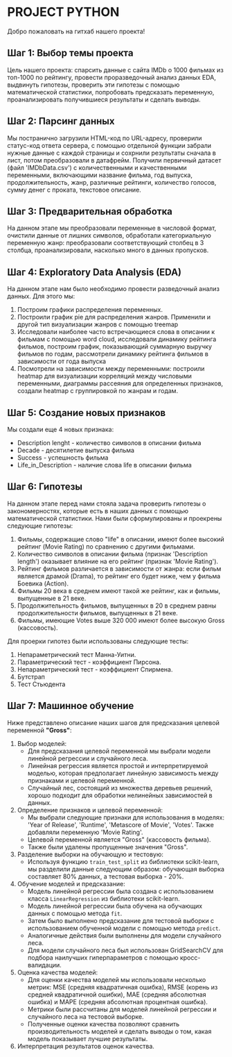 # PROJECT PYTHON
Добро пожаловать на гитхаб нашего проекта!
## Шаг 1: Выбор темы проекта
Цель нашего проекта:
спарсить данные с сайта IMDb о 1000 фильмах из топ-1000 по рейтингу, провести проразведочный анализ данных EDA, выдвинуть гипотезы, проверить эти гипотезы с помощью математической статистики, попробовать предсказать переменную, проанализировать получившиеся результаты и сделать выводы.
## Шаг 2: Парсинг данных
Мы постранично загрузили HTML-код по URL-адресу, проверили статус-код ответа сервера, с помощью отдельной функции забрали нужные данные с каждой страницы и сохрнили результаты сначала в лист, потом преобразовали в датафрейм. Получили первичный датасет (файл 'IMDbData.csv') с количественными и качественными переменными, включающими название фильма, год выпуска, продолжительность, жанр, различные рейтинги, количество голосов, сумму денег с проката, текстовое описание.
## Шаг 3: Предварительная обработка
На данном этапе мы преобразовали переменные в числовой формат, очистили данные от лишних символов, обработали категориальную переменную жанр: преобразовали соответствующий столбец в 3 столбца, проанализировали, насколько много в данных пропусков.
## Шаг 4: Exploratory Data Analysis (EDA)
На данном этапе нам было необходимо провести разведочный анализ данных. Для этого мы:
1. Построим графики распределения переменных.
2. Построили график pie для распределения жанров. Применили и другой тип визуализации жанров с помощью treemap
3. Исследовали наиболее часто встречающиеся слова в описании к фильмам с помощью word cloud, исследовали динамику рейтинга фильмов, построим график, показывающий суммарную выручку фильмов по годам, рассмотрели динамику рейтинга фильмов в зависимости от года выпуска
4. Посмотрели на зависимости между переменными: построили heatmap для визуализации корреляций между числовыми переменными, диаграммы рассеяния для определенных признаков, создали heatmap с группировкой по жанрам и годам.
## Шаг 5: Создание новых признаков
Мы создали еще 4 новых признака:
- Description lenght - количество символов в описании фильма
- Decade - десятилетие выпуска фильма
- Success - успешность фильма
- Life_in_Description - наличие слова life в описании фильма
## Шаг 6: Гипотезы
На данном этапе перед нами стояла задача проверить гипотезы о закономерностях, которые есть в наших данных с помощью математической статистики. 
Нами были сформулированы и проекрены следующие гипотезы:
1. Фильмы, содержащие слово "life" в описании, имеют более высокий рейтинг (Movie Rating) по сравнению с другими фильмами.
2. Количество символов в описании фильма (признак 'Description length') оказывает влияние на его рейтинг (признак 'Movie Rating').
3. Рейтинг фильмов различается в зависимости от жанра: если фильм является драмой (Drama), то рейтинг его будет ниже, чем у фильма Боевика (Action).
4. Фильмы 20 века в среднем имеют такой же рейтинг, как и фильмы, выпущенные в 21 веке.
5. Продолжительность фильмов, выпущенных в 20 в среднем равны продолжительности фильмов, выпущенных в 21 веке.
6. Фильмы, имеющие Votes выше 320 000 имеют более высокую Gross (кассовость).

Для проерки гипотез были использованы следующие тесты:
1. Непараметрический тест Манна-Уитни.
2. Параметрический тест - коэффициент Пирсона.
3. Непараметрический тест - коэффициент Спирмена.
4. Бутстрап
5. Тест Стьюдента
## Шаг 7: Машинное обучение
Ниже представлено описание наших шагов для предсказания целевой переменной __"Gross"__:
1. Выбор моделей:
   - Для предсказания целевой переменной мы выбрали модели линейной регрессии и случайного леса.
   - Линейная регрессия является простой и интерпретируемой моделью, которая предполагает линейную зависимость между признаками и целевой переменной.
   - Случайный лес, состоящий из множества деревьев решений, хорошо подходит для обработки нелинейных зависимостей в данных.
2. Определение признаков и целевой переменной:
   - Мы выбрали следующие признаки для использования в моделях: 'Year of Release', 'Runtime', 'Metascore of Movie', 'Votes'. Также добавляли переменную 'Movie Rating'.
   - Целевой переменной является "Gross" (кассовость фильма).
   - Также были удалены пропущенные значения "Gross".
3. Разделение выборки на обучающую и тестовую:
   - Используя функцию `train_test_split` из библиотеки scikit-learn, мы разделили данные следующим образом: обучающая выборка составляет 80% данных, а тестовая выборка - 20%.
4. Обучение моделей и предсказание:
   - Модель линейной регрессии была создана с использованием класса `LinearRegression` из библиотеки scikit-learn.
   - Модель линейной регрессии была обучена на обучающих данных с помощью метода `fit`.
   - Затем было выполнено предсказание для тестовой выборки с использованием обученной модели с помощью метода `predict`.
   - Аналогичные действия были выполнены для модели случайного леса.
   - Для модели случайного леса был использован GridSearchCV для подбора наилучших гиперпараметров с помощью кросс-валидации.
5. Оценка качества моделей:
   - Для оценки качества моделей мы использовали несколько метрик: MSE (средняя квадратичная ошибка), RMSE (корень из средней квадратичной ошибки), MAE (средняя абсолютная ошибка) и MAPE (средняя абсолютная процентная ошибка).
   - Метрики были рассчитаны для моделей линейной регрессии и случайного леса на тестовой выборке.
   - Полученные оценки качества позволяют сравнить производительность моделей и сделать выводы о том, какая модель показывает лучшие результаты.
6. Интерпретация результатов оценок качества.
  
